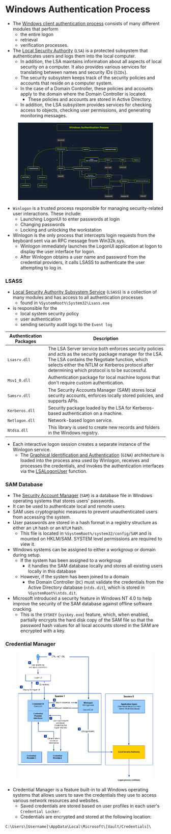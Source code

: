 # Windows Authentication Process

* The [Windows client authentication process](https://docs.microsoft.com/en-us/windows-server/security/windows-authentication/credentials-processes-in-windows-authentication)  consists of many different modules that perform
  * the entire logon
  * retrieval
  * verification processes.
* The [Local Security Authority](https://learn.microsoft.com/en-us/windows-server/security/credentials-protection-and-management/configuring-additional-lsa-protection) (`LSA`) is a protected subsystem that authenticates users and logs them into the local computer.
  * In addition, the LSA maintains information about all aspects of local security on a computer. It also provides various services for translating between names and security IDs (`SIDs`).
  * The security subsystem keeps track of the security policies and accounts that reside on a computer system.
  * In the case of a Domain Controller, these policies and accounts apply to the domain where the Domain Controller is located.
    * These policies and accounts are stored in Active Directory.
  * In addition, the LSA subsystem provides services for checking access to objects, checking user permissions, and generating monitoring messages.

<figure><img src="../.gitbook/assets/image (10) (1) (1).png" alt=""><figcaption></figcaption></figure>

* `Winlogon` is a trusted process responsible for managing security-related user interactions. These include:
  * Launching LogonUI to enter passwords at login
  * Changing passwords
  * Locking and unlocking the workstation
* Winlogon is the only process that intercepts login requests from the keyboard sent via an RPC message from Win32k.sys.
  * Winlogon immediately launches the LogonUI application at logon to display the user interface for logon.
  * After Winlogon obtains a user name and password from the credential providers, it calls LSASS to authenticate the user attempting to log in.

### LSASS

* [Local Security Authority Subsystem Service](https://en.wikipedia.org/wiki/Local\_Security\_Authority\_Subsystem\_Service) (`LSASS`) is a collection of many modules and has access to all authentication processes
  * &#x20;found in `%SystemRoot%\System32\Lsass.exe`
* is responsible for the
  * local system security policy
  * user authentication
  * sending security audit logs to the `Event log`

| **Authentication Packages** | **Description**                                                                                                                                                                                                                                                |
| --------------------------- | -------------------------------------------------------------------------------------------------------------------------------------------------------------------------------------------------------------------------------------------------------------- |
| `Lsasrv.dll`                | The LSA Server service both enforces security policies and acts as the security package manager for the LSA. The LSA contains the Negotiate function, which selects either the NTLM or Kerberos protocol after determining which protocol is to be successful. |
| `Msv1_0.dll`                | Authentication package for local machine logons that don't require custom authentication.                                                                                                                                                                      |
| `Samsrv.dll`                | The Security Accounts Manager (SAM) stores local security accounts, enforces locally stored policies, and supports APIs.                                                                                                                                       |
| `Kerberos.dll`              | Security package loaded by the LSA for Kerberos-based authentication on a machine.                                                                                                                                                                             |
| `Netlogon.dll`              | Network-based logon service.                                                                                                                                                                                                                                   |
| `Ntdsa.dll`                 | This library is used to create new records and folders in the Windows registry.                                                                                                                                                                                |

* Each interactive logon session creates a separate instance of the Winlogon service.
  * The [Graphical Identification and Authentication](https://docs.microsoft.com/en-us/windows/win32/secauthn/gina) (`GINA`) architecture is loaded into the process area used by Winlogon, receives and processes the credentials, and invokes the authentication interfaces via the [LSALogonUser](https://docs.microsoft.com/en-us/windows/win32/api/ntsecapi/nf-ntsecapi-lsalogonuser) function.

### SAM Database

* The [Security Account Manager](https://docs.microsoft.com/en-us/previous-versions/windows/it-pro/windows-server-2003/cc756748\(v=ws.10\)?redirectedfrom=MSDN) (`SAM`) is a database file in Windows operating systems that stores users' passwords.
* It can be used to authenticate local and remote users
* SAM uses cryptographic measures to prevent unauthenticated users from accessing the system.
* User passwords are stored in a hash format in a registry structure as either an `LM` hash or an `NTLM` hash.
  * This file is located in `%SystemRoot%/system32/config/SAM` and is mounted on HKLM/SAM. SYSTEM level permissions are required to view it.
* Windows systems can be assigned to either a workgroup or domain during setup.
  * If the system has been assigned to a workgroup
    * it handles the SAM database locally and stores all existing users locally in this database
  * However, if the system has been joined to a domain
    * the Domain Controller (`DC`) must validate the credentials from the Active Directory database (`ntds.dit`), which is stored in `%SystemRoot%\ntds.dit`.
* Microsoft introduced a security feature in Windows NT 4.0 to help improve the security of the SAM database against offline software cracking.
  * This is the `SYSKEY` (`syskey.exe`) feature, which, when enabled, partially encrypts the hard disk copy of the SAM file so that the password hash values for all local accounts stored in the SAM are encrypted with a key.

### Credential Manager

<figure><img src="../.gitbook/assets/image (9) (1) (1) (1).png" alt=""><figcaption></figcaption></figure>

* Credential Manager is a feature built-in to all Windows operating systems that allows users to save the credentials they use to access various network resources and websites.
  * Saved credentials are stored based on user profiles in each user's `Credential Locker`.
  * Credentials are encrypted and stored at the following location:

```powershell-session
C:\Users\[Username]\AppData\Local\Microsoft\[Vault/Credentials]\
```
